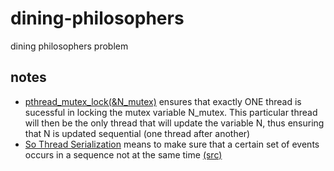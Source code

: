 # dining-philosophers
dining philosophers problem
## notes
- <ins>pthread_mutex_lock(&N_mutex)</ins> ensures that exactly ONE thread is sucessful in locking the mutex variable N_mutex.
This particular thread will then be the only thread that will update the variable N, thus ensuring that N is updated sequential (one thread after another)
- <ins>So Thread Serialization</ins> means to make sure that a certain set of events occurs in a sequence not at the same time [(src)](https://stackoverflow.com/questions/14654230/what-does-it-mean-by-thread-serialization-in-c#:~:text=So%20Thread%20Serialization%20means%20to,occur%20at%20the%20same%20time.)

